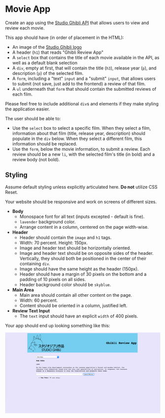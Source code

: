 # Movie App

Create an app using the [Studio Ghibli API](https://ghibliapi.herokuapp.com/#) that allows users to view and review each movie.

This app should have (in order of placement in the HTML):

- An image of the [Studio Ghibli logo](https://upload.wikimedia.org/wikipedia/en/thumb/c/ca/Studio_Ghibli_logo.svg/1200px-Studio_Ghibli_logo.svg.png)
- A header (`h1`) that reads "Ghibli Review App"
- A `select` box that contains the title of each movie available in the API, as well as a default blank selection
- A `div`, empty at first, that will contain the title (`h3`), release year (`p`), and description (`p`) of the selected film.
- A `form`, including a "text" `input` and a "submit" `input`, that allows users to submit (not save, just add to the frontend) a review of that film.
- A `ul` underneath that `form` that should contain the submitted reviews of each film.

Please feel free to include additional `div`s and elements if they make styling the application easier.

The user should be able to:

- Use the `select` box to select a specific film. When they select a film, information about that film (title, release year, description) should populate in the `div` below. When they select a different film, this information should be replaced.
- Use the `form`, below the movie information, to submit a review. Each review should be a new `li`, with the selected film's title (in bold) and a review body (not bold).

## Styling

Assume default styling unless explicitly articulated here. **Do not** utilize CSS Reset.

Your website should be responsive and work on screens of different sizes.

- **Body**
  - Monospace font for all text (inputs excepted - default is fine).
  - `lavender` background color.
  - Arrange content in a column, centered on the page width-wise.
- **Header**
  - Header should contain the `image` and `h1` tags.
  - Width: 70 percent. Height: 150px.
  - Image and header text should be horizontally oriented.
  - Image and header text should be on opposite sides of the header. Vertically, they should both be positioned in the center of their containing `div`.
  - Image should have the same height as the header (150px).
  - Header should have a margin of 30 pixels on the bottom and a padding of 10 pixels on all sides.
  - Header background color should be `skyblue`.
- **Main Area**
  - Main area should contain all other content on the page.
  - Width: 60 percent.
  - Content should be oriented in a column, justified left.
- **Review Text Input**
  - The `text` input should have an explicit `width` of 400 pixels.

Your app should end up looking something like this:

![screen](./screen.png)
